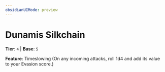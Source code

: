 ```yaml
---
obsidianUIMode: preview
---
```

# Dunamis Silkchain

**Tier**: `4` | **Base**: `5`

**Feature**: Timeslowing (On any incoming attacks, roll 1d4 and add its value to your Evasion score.)
